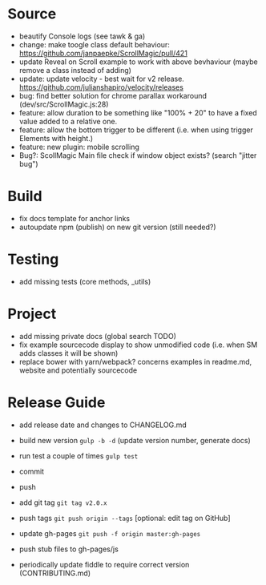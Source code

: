 # Source
 - beautify Console logs (see tawk & ga)
 - change: make toogle class default behaviour: https://github.com/janpaepke/ScrollMagic/pull/421
  - update Reveal on Scroll example to work with above bevhaviour (maybe remove a class instead of adding)
 - update: update velocity - best wait for v2 release. https://github.com/julianshapiro/velocity/releases
 - bug: find better solution for chrome parallax workaround (dev/src/ScrollMagic.js:28)
 - feature: allow duration to be something like "100% + 20" to have a fixed value added to a relative one. 
 - feature: allow the bottom trigger to be different (i.e. when using trigger Elements with height.)
 - feature: new plugin: mobile scrolling
 - Bug?: ScollMagic Main file check if window object exists? (search "jitter bug")

# Build
 - fix docs template for anchor links
 - autoupdate npm (publish) on new git version (still needed?)

# Testing
 - add missing tests (core methods, _utils)

# Project
 - add missing private docs (global search TODO)
 - fix example sourcecode display to show unmodified code (i.e. when SM adds classes it will be shown)
 - replace bower with yarn/webpack? concerns examples in readme.md, website and potentially sourcecode


# Release Guide
- add release date and changes to CHANGELOG.md
- build new version `gulp -b -d` (update version number, generate docs)
- run test a couple of times `gulp test`
- commit
- push
- add git tag `git tag v2.0.x`
- push tags `git push origin --tags` [optional: edit tag on GitHub]

- update gh-pages `git push -f origin master:gh-pages`
- push stub files to gh-pages/js

- periodically update fiddle to require correct version (CONTRIBUTING.md)
